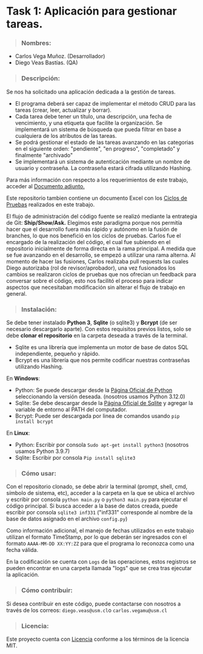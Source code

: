 # Task 1: Aplicación para gestionar tareas.

> ### Nombres: 
- Carlos Vega Muñoz. (Desarrollador)
- Diego Veas Bastías. (QA)


> ### Descripción:

 Se nos ha solicitado una aplicación dedicada a la gestión de tareas. 
 - El programa deberá ser capaz de implementar el método CRUD para las tareas (crear, leer, actualizar y borrar).
 - Cada tarea debe tener un título, una descripción, una fecha de vencimiento, y una etiqueta que facilite la organización. Se implementará un sistema de búsqueda que pueda filtrar en base a cualquiera de los atributos de las tareas.
 - Se podrá gestionar el estado de las tareas avanzando en las categorias en el siguiente orden: "pendiente", "en progreso", "completado" y finalmente "archivado"
 - Se implementará un sistema de autenticación mediante un nombre de usuario y contraseña. La contraseña estará cifrada utilizando Hashing.
   
Para más información con respecto a los requerimientos de este trabajo, acceder al [Documento adjunto.](Tarea1-Requerimientos.docx)

Este repositorio tambien contiene un documento Excel con los [Ciclos de Pruebas](Registro-Pruebas-T1-INF331.xlsx) realizados en este trabajo.

El flujo de administración del código fuente se realizó mediante la entrategia de Git: __Ship/Show/Ask.__ Elegimos este paradigma porque nos permitía hacer que el desarrollo fuera más rápido y autónomo en la fusión de branches, lo que nos benefició en los ciclos de pruebas. Carlos fue el encargado de la realización del código, el cual fue subiendo en el repositorio inicialmente de forma directa en la rama principal. A medida que se fue avanzando en el desarrollo, se empezó a utilizar una rama alterna. Al momento de hacer las fusiones, Carlos realizaba pull requests las cuales Diego autorizaba (rol de revisor/aprobador), una vez fusionados los cambios se realizaron ciclos de pruebas que nos ofrecian un feedback para conversar sobre el código, esto nos facilitó el proceso para indicar aspectos que necesitaban modificación sin alterar el flujo de trabajo en general. 
    
> ### Instalación:
  
Se debe tener instalado __Python 3__, __Sqlite__ (o sqlite3) y __Bcrypt__ (de ser necesario descargarlo aparte). Con estos requisitos previos listos, solo se debe __clonar el repositorio__ en la carpeta deseada a través de la terminal. 

- Sqlite es una librería que implementa un motor de base de datos SQL independiente, pequeño y rápido.
- Bcrypt es una librería que nos permite codificar nuestras contraseñas utilizando Hashing.

En __Windows__:

- Python: Se puede descargar desde la [Página Oficial de Python](https://www.python.org/downloads/) seleccionando la versión deseada. (nosotros usamos Python 3.12.0)
- Sqlite: Se debe descargar desde la [Página Oficial de Sqlite](https://www.sqlite.org/download.html) y agregar la variable de entorno al PATH del computador.
- Bcrypt: Puede ser descargada por linea de comandos usando `pip install bcrypt`
  
En __Linux__:

- Python: Escribir por consola `Sudo apt-get install python3` (nosotros usamos Python 3.9.7)
- Sqlite: Escribir por consola `Pip install sqlite3`

> ### Cómo usar:

Con el repositorio clonado, se debe abrir la terminal (prompt, shell, cmd, símbolo de sistema, etc), acceder a la carpeta en la que se ubica el archivo y escribir por consola `python main.py` o `python3 main.py` para ejecutar el código principal. Si busca acceder a la base de datos creada, puede escribir por consola `sqlite3 inf331` ("inf331" corresponde al nombre de la base de datos asignado en el archivo `config.py`)

Como información adicional, el manejo de fechas utilizados en este trabajo utilizan el formato TimeStamp, por lo que deberán ser ingresados con el formato `AAAA-MM-DD XX:YY:ZZ` para que el programa lo reconozca como una fecha válida.

En la codificación se cuenta con `Logs` de las operaciones, estos registros se pueden encontrar en una carpeta llamada "logs" que se crea tras ejecutar la aplicación.

> ### Cómo contribuir:

Si desea contribuir en este código, puede contactarse con nosotros a través de los correos: `diego.veas@usm.cl`o `carlos.vegamu@usm.cl`

> ### Licencia:

Este proyecto cuenta con [Licencia](LICENSE.txt) conforme a los términos de la licencia MIT. 

